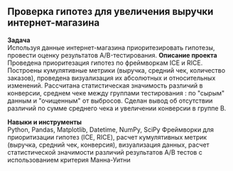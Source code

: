 ## Проверка гипотез для увеличения выручки интернет-магазина
**Задача**   
 Используя данные интернет-магазина приоритезировать гипотезы,  провести оценку результатов A/B-тестирования.
**Описание проекта**
Проведена приоритезация гипотез по фреймворкам ICE и RICE. Построены кумулятивные метрики (выручка, средний чек, количество заказов), проведена  визуализация их абсолютных и относительных изменений. Рассчитана статистическая значимость различий в конверсии, среднем чеке  между группами тестирования : по "сырым" данным и "очищенным" от выбросов.
Сделан вывод об отсутствии различий по сумме среднего чека и увеличении конверсии в группе В.

**Навыки и инструменты**  
Python, Pandas, Matplotlib, Datetime, NumPy, SciPy
Фреймворки для приоритизации гипотез (ICE, RICE), расчет кумулятивных метрик (выручка, средний чек, конверсия), визуализация данных, расчет статистической значимости различий результатов А/В тестов с использованием критерия Манна-Уитни

